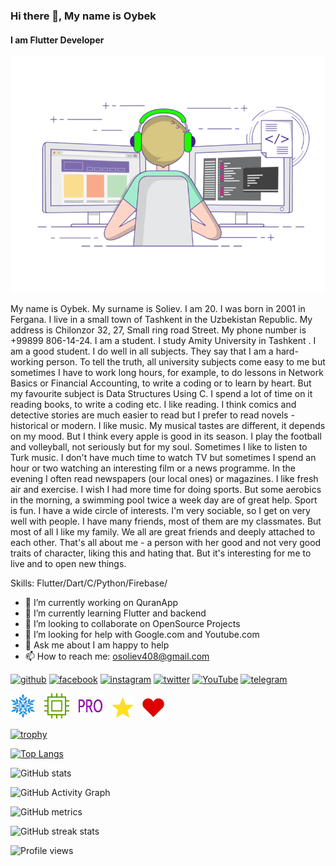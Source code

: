 ### Hi there 👋, My name is Oybek
#### I am Flutter Developer
![I am Flutter Developer](https://raw.githubusercontent.com/devSouvik/devSouvik/master/gif3.gif)

My name is Oybek. My surname is Soliev. I am 20. I was born in 2001 in Fergana. I live in a small town of Tashkent in the Uzbekistan Republic. My address is Chilonzor 32, 27,  Small ring road Street. My phone number is +99899 806-14-24. I am a student. I study Amity University in Tashkent . I am a good student. I do well in all subjects. They say that I am a hard-working person. To tell the truth, all university subjects come easy to me but sometimes I have to work long hours, for example, to do lessons in
Network Basics or  Financial Accounting, to write a coding or to learn by heart. But my favourite subject is Data Structures Using C. I spend a lot of time on it reading books, to write  a coding etc.  I like reading. I think comics and detective stories are much easier to read but I prefer to read novels - historical or modern. I like music. My musical tastes are different, it depends on my mood. But I think every apple is good in its season. 
I play the football and volleyball, not seriously but for my soul. Sometimes I like to listen to Turk music.  I don't have much time to watch TV but sometimes I spend an hour or two watching an interesting film or a news programme. In the evening I often read newspapers (our local ones) or magazines. I like fresh air and exercise. I wish I had more time for doing sports. But some aerobics in the morning, a swimming pool twice a week day are of great help. Sport is fun. I have a wide circle of interests. I'm very sociable, so I get on very well with people. I have many friends, most of them are my classmates.  But most of all I like my family. We all are great friends and deeply attached to each other. That's all about me - a person with her good and not very good traits of character, liking this and hating that. But it's interesting for me to live and to open new things.

Skills: Flutter/Dart/C/Python/Firebase/

- 🔭 I’m currently working on QuranApp 
- 🌱 I’m currently learning Flutter and backend 
- 👯 I’m looking to collaborate on OpenSource Projects 
- 🤔 I’m looking for help with Google.com and Youtube.com 
- 💬 Ask me about I am happy to help
- 📫 How to reach me: osoliev408@gmail.com


[<img src='https://cdn.jsdelivr.net/npm/simple-icons@3.0.1/icons/github.svg' alt='github' height='40'>](https://github.com/lordmax777)  [<img src='https://cdn.jsdelivr.net/npm/simple-icons@3.0.1/icons/facebook.svg' alt='facebook' height='40'>](https://www.facebook.com/https://www.facebook.com/oybek.soliev.520)  [<img src='https://cdn.jsdelivr.net/npm/simple-icons@3.0.1/icons/instagram.svg' alt='instagram' height='40'>](https://www.instagram.com/oybek.soliev/)  [<img src='https://cdn.jsdelivr.net/npm/simple-icons@3.0.1/icons/twitter.svg' alt='twitter' height='40'>](https://twitter.com/@Oybekxxxx4080)  [<img src='https://cdn.jsdelivr.net/npm/simple-icons@3.0.1/icons/youtube.svg' alt='YouTube' height='40'>](https://www.youtube.com/channel/0O_qV5Ddy-XLTm_PAoHs0w)  [<img src='https://cdn.jsdelivr.net/npm/simple-icons@3.0.1/icons/telegram.svg' alt='telegram' height='40'>](https://t.me/Lord1424)  

<a href='https://archiveprogram.github.com/'><img src='https://raw.githubusercontent.com/acervenky/animated-github-badges/master/assets/acbadge.gif' width='40' height='40'></a> <a href='https://docs.github.com/en/developers'><img src='https://raw.githubusercontent.com/acervenky/animated-github-badges/master/assets/devbadge.gif' width='40' height='40'></a> <a href='https://github.com/pricing'><img src='https://raw.githubusercontent.com/acervenky/animated-github-badges/master/assets/pro.gif' width='40' height='40'></a> <a href='https://stars.github.com/'><img src='https://raw.githubusercontent.com/acervenky/animated-github-badges/master/assets/starbadge.gif' width='35' height='35'></a> <a href='https://docs.github.com/en/github/supporting-the-open-source-community-with-github-sponsors'><img src='https://raw.githubusercontent.com/acervenky/animated-github-badges/master/assets/sponsorbadge.gif' width='35' height='35'></a> 

[![trophy](https://github-profile-trophy.vercel.app/?username=lordmax777)](https://github.com/ryo-ma/github-profile-trophy)

[![Top Langs](https://github-readme-stats.vercel.app/api/top-langs/?username=lordmax777)](https://github.com/anuraghazra/github-readme-stats)

![GitHub stats](https://github-readme-stats.vercel.app/api?username=lordmax777&show_icons=true&count_private=true)  

![GitHub Activity Graph](https://activity-graph.herokuapp.com/graph?username=lordmax777)  

![GitHub metrics](https://metrics.lecoq.io/lordmax777)  

![GitHub streak stats](https://github-readme-streak-stats.herokuapp.com/?user=lordmax777)  

![Profile views](https://gpvc.arturio.dev/lordmax777)  
